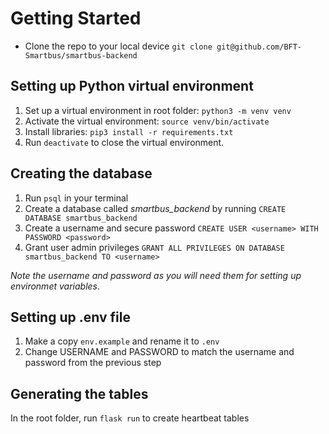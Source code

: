 # Getting Started

- Clone the repo to your local device `git clone git@github.com/BFT-Smartbus/smartbus-backend`

## Setting up Python virtual environment

1. Set up a virtual environment in root folder: `python3 -m venv venv`
2. Activate the virtual environment: `source venv/bin/activate`
3. Install libraries: `pip3 install -r requirements.txt`
4. Run `deactivate` to close the virtual environment.

## Creating the database

1. Run `psql` in your terminal
2. Create a database called _smartbus_backend_ by running `CREATE DATABASE smartbus_backend`
3. Create a username and secure password `CREATE USER <username> WITH PASSWORD <password>`
4. Grant user admin privileges `GRANT ALL PRIVILEGES ON DATABASE smartbus_backend TO <username>`

_Note the username and password as you will need them for setting up environmet variables_.

## Setting up .env file

1. Make a copy `env.example` and rename it to `.env`
2. Change USERNAME and PASSWORD to match the username and password from the previous step

## Generating the tables

In the root folder, run `flask run` to create heartbeat tables

